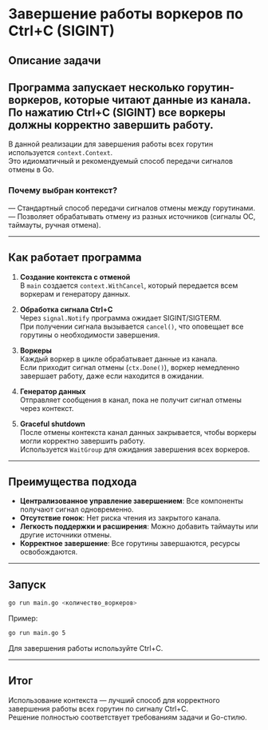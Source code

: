 # Завершение работы воркеров по Ctrl+C (SIGINT)

## Описание задачи
Программа запускает несколько горутин-воркеров, которые читают данные из канала.  
По нажатию Ctrl+C (SIGINT) все воркеры должны корректно завершить работу.
---
В данной реализации для завершения работы всех горутин используется `context.Context`.  
Это идиоматичный и рекомендуемый способ передачи сигналов отмены в Go.

### Почему выбран контекст?

— Cтандартный способ передачи сигналов отмены между горутинами.
— Позволяет обрабатывать отмену из разных источников (сигналы ОС, таймауты, ручная отмена).

---

## Как работает программа

1. **Создание контекста с отменой**  
   В `main` создается `context.WithCancel`, который передается всем воркерам и генератору данных.

2. **Обработка сигнала Ctrl+C**  
   Через `signal.Notify` программа ожидает SIGINT/SIGTERM.  
   При получении сигнала вызывается `cancel()`, что оповещает все горутины о необходимости завершения.

3. **Воркеры**  
   Каждый воркер в цикле обрабатывает данные из канала.  
   Если приходит сигнал отмены (`ctx.Done()`), воркер немедленно завершает работу, даже если находится в ожидании.

4. **Генератор данных**  
   Отправляет сообщения в канал, пока не получит сигнал отмены через контекст.

5. **Graceful shutdown**  
   После отмены контекста канал данных закрывается, чтобы воркеры могли корректно завершить работу.  
   Используется `WaitGroup` для ожидания завершения всех воркеров.

---

## Преимущества подхода

- **Централизованное управление завершением**: Все компоненты получают сигнал одновременно.
- **Отсутствие гонок**: Нет риска чтения из закрытого канала.
- **Легкость поддержки и расширения**: Можно добавить таймауты или другие источники отмены.
- **Корректное завершение**: Все горутины завершаются, ресурсы освобождаются.

---

## Запуск

```sh
go run main.go <количество_воркеров>
```

Пример:

```sh
go run main.go 5
```
Для завершения работы используйте Ctrl+C.

---

## Итог

Использование контекста — лучший способ для корректного завершения работы всех горутин по сигналу Ctrl+C.  
Решение полностью соответствует требованиям задачи и Go-стилю.